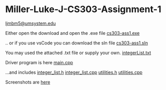 # Miller-Luke-J-CS303-Assignment-1
ljmbm5@umsystem.edu

Either open the download and open the .exe file [cs303-ass1.exe](https://github.com/Luke-J-Miller/Miller-Luke-J-CS303-Assignment-1/blob/main/cs303-ass1/Debug/cs303-ass1.exe)

.. or if you use vsCode you can download the sln file [cs303-ass1.sln](https://github.com/Luke-J-Miller/Miller-Luke-J-CS303-Assignment-1/blob/main/cs303-ass1/cs303-ass1.sln)

You may used the attached .txt file or supply your own. [integerList.txt](https://github.com/Luke-J-Miller/Miller-Luke-J-CS303-Assignment-1/blob/main/cs303-ass1/cs303-ass1/integerList.txt)

Driver program is here 
    [main.cpp](https://github.com/Luke-J-Miller/Miller-Luke-J-CS303-Assignment-1/blob/main/cs303-ass1/cs303-ass1/main.cpp)
    
...and includes
    [integer_list.h](https://github.com/Luke-J-Miller/Miller-Luke-J-CS303-Assignment-1/blob/main/cs303-ass1/cs303-ass1/integer_list.h)
    [integer_list.cpp](https://github.com/Luke-J-Miller/Miller-Luke-J-CS303-Assignment-1/blob/main/cs303-ass1/cs303-ass1/integer_list.cpp)
   [utilities.h](https://github.com/Luke-J-Miller/Miller-Luke-J-CS303-Assignment-1/blob/main/cs303-ass1/cs303-ass1/utilities.h)
   [utilities.cpp](https://github.com/Luke-J-Miller/Miller-Luke-J-CS303-Assignment-1/blob/main/cs303-ass1/cs303-ass1/utilities.cpp)
    

Screenshots are [here](https://github.com/Luke-J-Miller/Miller-Luke-J-CS303-Assignment-1/blob/main/assignment%20one%20screenshots.pdf)
